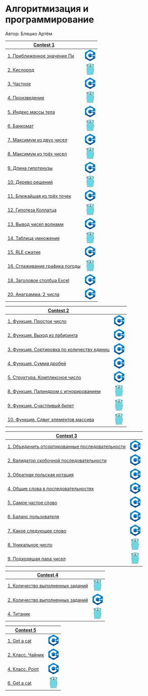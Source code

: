 # Алгоритмизация и программирование
Автор: Бляшко Артём

|[Contest 1](https://contest.yandex.ru/contest/52142/problems/) |  |
| --- | :-: |
| [1. Приближенное значение Пи](./contest_01/01/main.cpp) | ![](./img/cpp.png) |
| [2. Кислород](./contest_01/02/main.go) |  ![](./img/go.png) |
| [3. Частное](./contest_01/03/main.cpp) | ![](./img/cpp.png) |
| [4. Произведение](./contest_01/04/main.go) | ![](./img/go.png) |
| [5. Индекс массы тела](./contest_01/05/main.cpp) | ![](./img/cpp.png) |
| [6. Банкомат](./contest_01/06/main.go) | ![](./img/go.png) |
| [7. Максимум из двух чисел](./contest_01/07/main.cpp) | ![](./img/cpp.png) |
| [8. Максимум из трёх чисел](./contest_01/08/main.go) | ![](./img/go.png) |
| [9. Длина гипотенузы](./contest_01/09/main.cpp) | ![](./img/cpp.png) |
| [10. Дерево решений](./contest_01/10/main.go) | ![](./img/go.png) |
| [11. Ближайшая из трёх точек](./contest_01/11/main.cpp) | ![](./img/cpp.png) |
| [12. Гипотеза Коллатца](./contest_01/12/main.go) | ![](./img/go.png) |
| [13. Вывод чисел волнами](./contest_01/13/main.cpp) | ![](./img/cpp.png) |
| [14. Таблица умножения](./contest_01/14/main.go) | ![](./img/go.png) |
| [15. RLE сжатие](./contest_01/15/main.cpp) | ![](./img/cpp.png) |
| [16. Сглаживание графика погоды](./contest_01/16/main.go) | ![](./img/go.png) |
| [18. Заголовое столбца Excel](./contest_01/18/main.cpp) | ![](./img/cpp.png) |
| [20. Анаграмма. 2 числа](./contest_01/20/main.cpp) | ![](./img/cpp.png) |


|[Contest 2](https://contest.yandex.ru/contest/52676/problems/) |  |
| --- | :-: |
| [1. Функция. Простое число](./contest_02/01/main.cpp) | ![](./img/cpp.png) |
| [2. Функция. Выход из лабиринта](./contest_02/02/main.cpp) |  ![](./img/cpp.png) |
| [3. Функция. Сортировка по количеству единиц](./contest_02/03/main.cpp) | ![](./img/cpp.png) |
| [4. Функция. Сумма дробей](./contest_02/04/main.cpp) | ![](./img/cpp.png) |
| [5. Структура. Комплексное число](./contest_02/05/main.cpp) | ![](./img/cpp.png) |
| [8. Функция. Палиндром с игнорированием](./contest_02/08/main.go) | ![](./img/go.png) |
| [9. Функция. Счастливый билет](./contest_02/09/main.go) | ![](./img/go.png) |
| [10. Функция. Сдвиг элементов массива](./contest_02/10/main.go) | ![](./img/go.png) |


|[Contest 3](https://contest.yandex.ru/contest/53504/problems/) |  |
| --- | :-: |
| [1. Объединить отсортированные последовательности](./contest_03/01/main.cpp) | ![](./img/cpp.png) |
| [2. Валидатор скобочной последовательности](./contest_03/02/main.cpp) | ![](./img/cpp.png) |
| [3. Обратная польская нотация](./contest_03/03/main.cpp) | ![](./img/cpp.png) |
| [4. Общие слова в последовательностях](./contest_03/04/main.cpp) | ![](./img/cpp.png) |
| [5. Самое частое слово](./contest_03/05/main.cpp) | ![](./img/cpp.png) |
| [6. Баланс пользователя](./contest_03/06/main.cpp) | ![](./img/cpp.png) |
| [7. Какое следующее слово](./contest_03/07/main.cpp) | ![](./img/cpp.png) |
| [8. Уникальное число](./contest_03/08/main.go) | ![](./img/go.png) |
| [9. Подходящая пара чисел](./contest_03/09/main.go) | ![](./img/go.png) |


|[Contest 4](https://contest.yandex.ru/contest/54625/problems/) |  |
| --- | :-: |
| [1. Количество выполненных заданий](./contest_04/01/main.go) | ![](./img/go.png) |
| [2. Количество выполненных заданий](./contest_04/02/main.cpp) | ![](./img/cpp.png) |
| [4. Титаник](./contest_04/04/main.go) | ![](./img/go.png) |


|[Contest 5](https://contest.yandex.ru/contest/55465/problems/) |  |
| --- | :-: |
| [1. Get a cat](./contest_05/01/main.cpp) | ![](./img/cpp.png) |
| [2. Класс. Чайник](./contest_05/02/main.cpp) | ![](./img/cpp.png) |
| [4. Класс. Point](./contest_05/04/main.cpp) | ![](./img/cpp.png) |
| [6. Get a cat](./contest_05/05/main.go) | ![](./img/go.png) |

